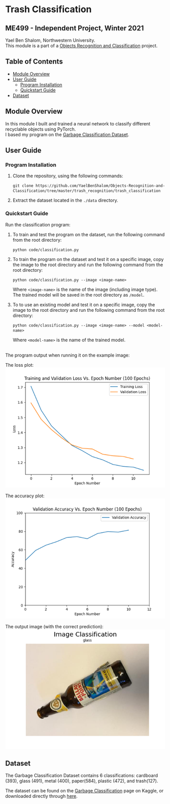 # Trash Classification

## ME499 - Independent Project, Winter 2021

Yael Ben Shalom, Northwestern University.<br>
This module is a part of a [Objects Recognition and Classification](https://github.com/YaelBenShalom/Objects-Recognition-and-Classification) project.

## Table of Contents

- [Module Overview](#module-overview)
- [User Guide](#user-guide)
  - [Program Installation](#program-installation)
  - [Quickstart Guide](#quickstart-guide)
- [Dataset](#dataset)

## Module Overview

In this module I built and trained a neural network to classify different recyclable objects using PyTorch.<br>
I based my program on the [Garbage Classification Dataset](https://www.kaggle.com/asdasdasasdas/garbage-classification).

## User Guide

### Program Installation

1. Clone the repository, using the following commands:

   ```
   git clone https://github.com/YaelBenShalom/Objects-Recognition-and-Classification/tree/master/trash_recognition/trash_classification
   ```

2. Extract the dataset located in the `./data` directory.

### Quickstart Guide

Run the classification program:

1. To train and test the program on the dataset, run the following command from the root directory:

   ```
   python code/classification.py
   ```

2. To train the program on the dataset and test it on a specific image, copy the image to the root directory and run the following command from the root directory:

   ```
   python code/classification.py --image <image-name>
   ```

   Where `<image-name>` is the name of the image (including image type).<br>
   The trained model will be saved in the root directory as `/model`.

3. To to use an existing model and test it on a specific image, copy the image to the root directory and run the following command from the root directory:
   ```
   python code/classification.py --image <image-name> --model <model-name>
   ```
   Where `<model-name>` is the name of the trained model.

<br>The program output when running it on the example image:

The loss plot:<br>
![Loss Graph](<https://github.com/YaelBenShalom/Objects-Recognition-and-Classification/blob/master/trash_detection/trash_classification/images/Losses%20(100%20Epochs).png>)

The accuracy plot:<br>
![Accuracy Graph](<https://github.com/YaelBenShalom/Objects-Recognition-and-Classification/blob/master/trash_detection/trash_classification/images/Accuracy%20(100%20Epochs).png>)

The output image (with the correct prediction):<br>
![Accuracy Graph](https://github.com/YaelBenShalom/Objects-Recognition-and-Classification/blob/master/trash_detection/trash_classification/images/Image_Classification.png)

## Dataset

The Garbage Classification Dataset contains 6 classifications: cardboard (393), glass (491), metal (400), paper(584), plastic (472), and trash(127).

The dataset can be found on the [Garbage Classification](https://www.kaggle.com/asdasdasasdas/garbage-classification) page on Kaggle, or downloaded directly through [here](https://www.kaggle.com/asdasdasasdas/garbage-classification/download).

